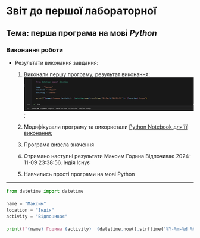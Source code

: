 # Звіт до першої лабораторної
## Тема: перша програма на мові *Python*

### Виконання роботи
- Результати виконання завдання:
    1. Виконали першу програму, результат виконання: ![alt](img1.png);
    1. Модифікували програму та використали [Python Notebook для її виконання](lab1.ipynb);
    
    
    
    1. Програма вивела значення
    1. Отримано наступні результати Максим Година Відпочиває  2024-11-09 23:38:56. Індія Існує
    1. Навчились прості програми на мові Python



___


```Python
from datetime import datetime

name = "Максим"
location = "Індія"
activity = "Відпочиває"

print(f"{name} Година {activity}  {datetime.now().strftime('%Y-%m-%d %H:%M:%S')}. {location} Існує")


```

